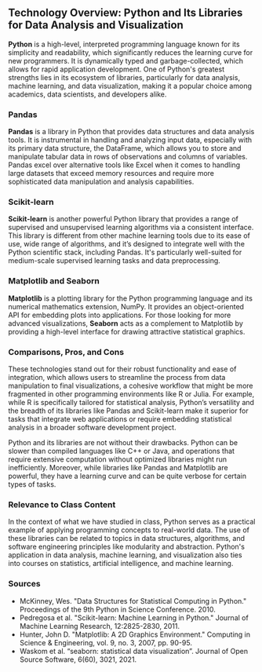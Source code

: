 ## Technology Overview: Python and Its Libraries for Data Analysis and Visualization

**Python** is a high-level, interpreted programming language known for its simplicity and readability, which significantly reduces the learning curve for new programmers. It is dynamically typed and garbage-collected, which allows for rapid application development. One of Python's greatest strengths lies in its ecosystem of libraries, particularly for data analysis, machine learning, and data visualization, making it a popular choice among academics, data scientists, and developers alike.

### Pandas

**Pandas** is a library in Python that provides data structures and data analysis tools. It is instrumental in handling and analyzing input data, especially with its primary data structure, the DataFrame, which allows you to store and manipulate tabular data in rows of observations and columns of variables. Pandas excel over alternative tools like Excel when it comes to handling large datasets that exceed memory resources and require more sophisticated data manipulation and analysis capabilities.

### Scikit-learn

**Scikit-learn** is another powerful Python library that provides a range of supervised and unsupervised learning algorithms via a consistent interface. This library is different from other machine learning tools due to its ease of use, wide range of algorithms, and it’s designed to integrate well with the Python scientific stack, including Pandas. It's particularly well-suited for medium-scale supervised learning tasks and data preprocessing.

### Matplotlib and Seaborn

**Matplotlib** is a plotting library for the Python programming language and its numerical mathematics extension, NumPy. It provides an object-oriented API for embedding plots into applications. For those looking for more advanced visualizations, **Seaborn** acts as a complement to Matplotlib by providing a high-level interface for drawing attractive statistical graphics.

### Comparisons, Pros, and Cons

These technologies stand out for their robust functionality and ease of integration, which allows users to streamline the process from data manipulation to final visualizations, a cohesive workflow that might be more fragmented in other programming environments like R or Julia. For example, while R is specifically tailored for statistical analysis, Python’s versatility and the breadth of its libraries like Pandas and Scikit-learn make it superior for tasks that integrate web applications or require embedding statistical analysis in a broader software development project.

Python and its libraries are not without their drawbacks. Python can be slower than compiled languages like C++ or Java, and operations that require extensive computation without optimized libraries might run inefficiently. Moreover, while libraries like Pandas and Matplotlib are powerful, they have a learning curve and can be quite verbose for certain types of tasks.

### Relevance to Class Content

In the context of what we have studied in class, Python serves as a practical example of applying programming concepts to real-world data. The use of these libraries can be related to topics in data structures, algorithms, and software engineering principles like modularity and abstraction. Python's application in data analysis, machine learning, and visualization also ties into courses on statistics, artificial intelligence, and machine learning.

### Sources

- McKinney, Wes. "Data Structures for Statistical Computing in Python." Proceedings of the 9th Python in Science Conference. 2010.
- Pedregosa et al. "Scikit-learn: Machine Learning in Python." Journal of Machine Learning Research, 12:2825-2830, 2011.
- Hunter, John D. "Matplotlib: A 2D Graphics Environment." Computing in Science & Engineering, vol. 9, no. 3, 2007, pp. 90-95.
- Waskom et al. “seaborn: statistical data visualization”. Journal of Open Source Software, 6(60), 3021, 2021.
